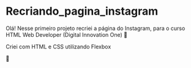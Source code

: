 # Recriando_pagina_instagram 
Olá! Nesse primeiro projeto recriei a página do Instagram, para o curso HTML Web Developer (Digital Innovation One) 🚀

Criei com HTML e CSS utilizando Flexbox

🙂
